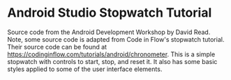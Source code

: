 # Android Studio Stopwatch Tutorial
Source code from the Android Development Workshop by David Read. Note, some source code is adapted from Code in Flow's stopwatch tutorial. Their source code can be found at https://codinginflow.com/tutorials/android/chronometer. This is a simple stopwatch with controls to start, stop, and reset it. It also has some basic styles applied to some of the user interface elements.
